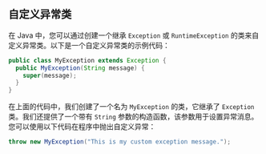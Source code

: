 ## 自定义异常类

在 Java 中，您可以通过创建一个继承 `Exception` 或 `RuntimeException` 的类来自定义异常类。以下是一个自定义异常类的示例代码：

```java
public class MyException extends Exception {
  public MyException(String message) {
    super(message);
  }
}
```

在上面的代码中，我们创建了一个名为 `MyException` 的类，它继承了 `Exception` 类。我们还提供了一个带有 `String` 参数的构造函数，该参数用于设置异常消息。您可以使用以下代码在程序中抛出自定义异常：

```java
throw new MyException("This is my custom exception message.");
```
